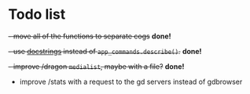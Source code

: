 # Todo list

~~- move all of the functions to separate cogs~~ **done!**

~~- use [docstrings](https://discordpy.readthedocs.io/en/latest/interactions/api.html#discord.app_commands.describe) instead of `app_commands.describe()`.~~ **done!**

~~- improve /dragon `medialist`, maybe with a file?~~ **done!**

- improve /stats with a request to the gd servers instead of gdbrowser

